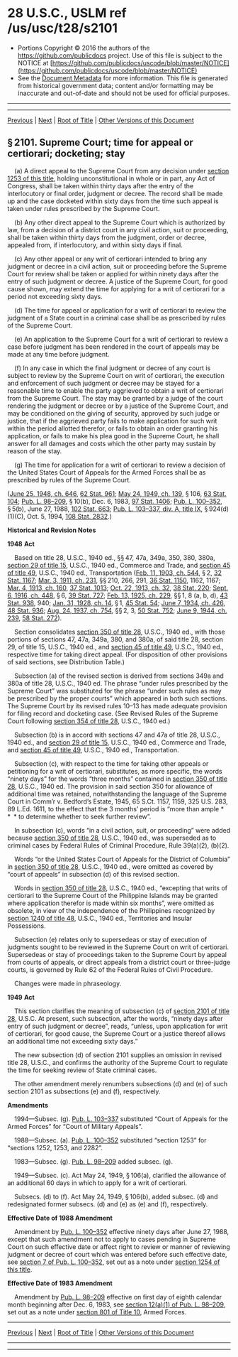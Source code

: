 ---
---

# 28 U.S.C., USLM ref /us/usc/t28/s2101

* Portions Copyright © 2016 the authors of the https://github.com/publicdocs project.
  Use of this file is subject to the NOTICE at [https://github.com/publicdocs/uscode/blob/master/NOTICE](https://github.com/publicdocs/uscode/blob/master/NOTICE)
* See the [Document Metadata](././../../../../..//README.md) for more information.
  This file is generated from historical government data; content and/or formatting may be inaccurate and out-of-date and should not be used for official purposes.

----------
----------

[Previous](./../../../../..//us/usc/t28/ptV/ch133/m__us_usc_t28_ptV_ch133.md) | [Next](./../../../../..//us/usc/t28/ptV/ch133/m__us_usc_t28_s2102.md) | [Root of Title](./../../../../../) | [Other Versions of this Document](https://publicdocs.github.io/go/links?ns=uslm&ref=%2Fus%2Fusc%2Ft28%2Fs2101)

## § 2101. Supreme Court; time for appeal or certiorari; docketing; stay

    (a) A direct appeal to the Supreme Court from any decision under [section 1253 of this title][/us/usc/t28/s1253], holding unconstitutional in whole or in part, any Act of Congress, shall be taken within thirty days after the entry of the interlocutory or final order, judgment or decree. The record shall be made up and the case docketed within sixty days from the time such appeal is taken under rules prescribed by the Supreme Court.

    (b) Any other direct appeal to the Supreme Court which is authorized by law, from a decision of a district court in any civil action, suit or proceeding, shall be taken within thirty days from the judgment, order or decree, appealed from, if interlocutory, and within sixty days if final.

    (c) Any other appeal or any writ of certiorari intended to bring any judgment or decree in a civil action, suit or proceeding before the Supreme Court for review shall be taken or applied for within ninety days after the entry of such judgment or decree. A justice of the Supreme Court, for good cause shown, may extend the time for applying for a writ of certiorari for a period not exceeding sixty days.

    (d) The time for appeal or application for a writ of certiorari to review the judgment of a State court in a criminal case shall be as prescribed by rules of the Supreme Court.

    (e) An application to the Supreme Court for a writ of certiorari to review a case before judgment has been rendered in the court of appeals may be made at any time before judgment.

    (f) In any case in which the final judgment or decree of any court is subject to review by the Supreme Court on writ of certiorari, the execution and enforcement of such judgment or decree may be stayed for a reasonable time to enable the party aggrieved to obtain a writ of certiorari from the Supreme Court. The stay may be granted by a judge of the court rendering the judgment or decree or by a justice of the Supreme Court, and may be conditioned on the giving of security, approved by such judge or justice, that if the aggrieved party fails to make application for such writ within the period allotted therefor, or fails to obtain an order granting his application, or fails to make his plea good in the Supreme Court, he shall answer for all damages and costs which the other party may sustain by reason of the stay.

    (g) The time for application for a writ of certiorari to review a decision of the United States Court of Appeals for the Armed Forces shall be as prescribed by rules of the Supreme Court.

([June 25, 1948, ch. 646][/us/act/1948-06-25/ch646], [62 Stat. 961][/us/stat/62/961]; [May 24, 1949, ch. 139][/us/act/1949-05-24/ch139], § 106, [63 Stat. 104][/us/stat/63/104]; [Pub. L. 98–209][/us/pl/98/209], § 10(b), Dec. 6, 1983, [97 Stat. 1406][/us/stat/97/1406]; [Pub. L. 100–352][/us/pl/100/352], § 5(b), June 27, 1988, [102 Stat. 663][/us/stat/102/663]; [Pub. L. 103–337, div. A, title IX][/us/pl/103/337/dA/tIX], § 924(d)(1)(C), Oct. 5, 1994, [108 Stat. 2832][/us/stat/108/2832].)

 __Historical and Revision Notes__ 

 __1948__  __Act__ 

    Based on title 28, U.S.C., 1940 ed., §§ 47, 47a, 349a, 350, 380, 380a, [section 29 of title 15][/us/usc/t15/s29], U.S.C., 1940 ed., Commerce and Trade, and [section 45 of title 49][/us/usc/t49/s45], U.S.C., 1940 ed., Transportation ([Feb. 11, 1903, ch. 544][/us/act/1903-02-11/ch544], § 2, [32 Stat. 1167][/us/stat/32/1167]; [Mar. 3, 1911, ch. 231][/us/act/1911-03-03/ch231], §§ 210, 266, 291, [36 Stat. 1150][/us/stat/36/1150], 1162, 1167; [Mar. 4, 1913, ch. 160][/us/act/1913-03-04/ch160], [37 Stat. 1013][/us/stat/37/1013]; [Oct. 22, 1913, ch. 32][/us/act/1913-10-22/ch32], [38 Stat. 220][/us/stat/38/220]; [Sept. 6, 1916, ch. 448][/us/act/1916-09-06/ch448], § 6, [39 Stat. 727][/us/stat/39/727]; [Feb. 13, 1925, ch. 229][/us/act/1925-02-13/ch229], §§ 1, 8 (a, b, d), [43 Stat. 938][/us/stat/43/938], 940; [Jan. 31, 1928, ch. 14][/us/act/1928-01-31/ch14], § 1, [45 Stat. 54][/us/stat/45/54]; [June 7, 1934, ch. 426][/us/act/1934-06-07/ch426], [48 Stat. 936][/us/stat/48/936]; [Aug. 24, 1937, ch. 754][/us/act/1937-08-24/ch754], §§ 2, 3, [50 Stat. 752][/us/stat/50/752]; [June 9, 1944, ch. 239][/us/act/1944-06-09/ch239], [58 Stat. 272][/us/stat/58/272]).

    Section consolidates [section 350 of title 28][/us/usc/t28/s350], U.S.C., 1940 ed., with those portions of sections 47, 47a, 349a, 380, and 380a, of said title 28, section 29, of title 15, U.S.C., 1940 ed., and [section 45 of title 49][/us/usc/t49/s45], U.S.C., 1940 ed., respective time for taking direct appeal. (For disposition of other provisions of said sections, see Distribution Table.)

    Subsection (a) of the revised section is derived from sections 349a and 380a of title 28, U.S.C., 1940 ed. The phrase “under rules prescribed by the Supreme Court” was substituted for the phrase “under such rules as may be prescribed by the proper courts” which appeared in both such sections. The Supreme Court by its revised rules 10–13 has made adequate provision for filing record and docketing case. (See Revised Rules of the Supreme Court following [section 354 of title 28][/us/usc/t28/s354], U.S.C., 1940 ed.)

    Subsection (b) is in accord with sections 47 and 47a of title 28, U.S.C., 1940 ed., and [section 29 of title 15][/us/usc/t15/s29], U.S.C., 1940 ed., Commerce and Trade, and [section 45 of title 49][/us/usc/t49/s45], U.S.C., 1940 ed., Transportation.

    Subsection (c), with respect to the time for taking other appeals or petitioning for a writ of certiorari, substitutes, as more specific, the words “ninety days” for the words “three months” contained in [section 350 of title 28][/us/usc/t28/s350], U.S.C., 1940 ed. The provision in said section 350 for allowance of additional time was retained, notwithstanding the language of the Supreme Court in Comm’r v. Bedford’s Estate, 1945, 65 S.Ct. 1157, 1159, 325 U.S. 283, 89 L.Ed. 1611, to the effect that the 3 months’ period is “more than ample \* \* \* to determine whether to seek further review”.

    In subsection (c), words “in a civil action, suit, or proceeding” were added because [section 350 of title 28][/us/usc/t28/s350], U.S.C., 1940 ed., was superseded as to criminal cases by Federal Rules of Criminal Procedure, Rule 39(a)(2), (b)(2).

    Words “or the United States Court of Appeals for the District of Columbia” in [section 350 of title 28][/us/usc/t28/s350], U.S.C., 1940 ed., were omitted as covered by “court of appeals” in subsection (d) of this revised section.

    Words in [section 350 of title 28][/us/usc/t28/s350], U.S.C., 1940 ed., “excepting that writs of certiorari to the Supreme Court of the Philippine Islands may be granted where application therefor is made within six months”, were omitted as obsolete, in view of the independence of the Philippines recognized by [section 1240 of title 48][/us/usc/t48/s1240], U.S.C., 1940 ed., Territories and Insular Possessions.

    Subsection (e) relates only to supersedeas or stay of execution of judgments sought to be reviewed in the Supreme Court on writ of certiorari. Supersedeas or stay of proceedings taken to the Supreme Court by appeal from courts of appeals, or direct appeals from a district court or three-judge courts, is governed by Rule 62 of the Federal Rules of Civil Procedure.

    Changes were made in phraseology.

 __1949__  __Act__ 

    This section clarifies the meaning of subsection (c) of [section 2101 of title 28][/us/usc/t28/s2101], U.S.C. At present, such subsection, after the words, “ninety days after entry of such judgment or decree”, reads, “unless, upon application for writ of certiorari, for good cause, the Supreme Court or a justice thereof allows an additional time not exceeding sixty days.”

    The new subsection (d) of section 2101 supplies an omission in revised title 28, U.S.C., and confirms the authority of the Supreme Court to regulate the time for seeking review of State criminal cases.

    The other amendment merely renumbers subsections (d) and (e) of such section 2101 as subsections (e) and (f), respectively.

 __Amendments__ 

    1994—Subsec. (g). [Pub. L. 103–337][/us/pl/103/337] substituted “Court of Appeals for the Armed Forces” for “Court of Military Appeals”.

    1988—Subsec. (a). [Pub. L. 100–352][/us/pl/100/352] substituted “section 1253” for “sections 1252, 1253, and 2282”.

    1983—Subsec. (g). [Pub. L. 98–209][/us/pl/98/209] added subsec. (g).

    1949—Subsec. (c). Act May 24, 1949, § 106(a), clarified the allowance of an additional 60 days in which to apply for a writ of certiorari.

    Subsecs. (d) to (f). Act May 24, 1949, § 106(b), added subsec. (d) and redesignated former subsecs. (d) and (e) as (e) and (f), respectively.

 __Effective Date of 1988 Amendment__ 

    Amendment by [Pub. L. 100–352][/us/pl/100/352] effective ninety days after June 27, 1988, except that such amendment not to apply to cases pending in Supreme Court on such effective date or affect right to review or manner of reviewing judgment or decree of court which was entered before such effective date, see [section 7 of Pub. L. 100–352][/us/pl/100/352/s7], set out as a note under [section 1254 of this title][/us/usc/t28/s1254].

 __Effective Date of 1983 Amendment__ 

    Amendment by [Pub. L. 98–209][/us/pl/98/209] effective on first day of eighth calendar month beginning after Dec. 6, 1983, see [section 12(a)(1) of Pub. L. 98–209][/us/pl/98/209/s12/a/1], set out as a note under [section 801 of Title 10][/us/usc/t10/s801], Armed Forces.

----------

[Previous](./../../../../..//us/usc/t28/ptV/ch133/m__us_usc_t28_ptV_ch133.md) | [Next](./../../../../..//us/usc/t28/ptV/ch133/m__us_usc_t28_s2102.md) | [Root of Title](./../../../../../) | [Other Versions of this Document](https://publicdocs.github.io/go/links?ns=uslm&ref=%2Fus%2Fusc%2Ft28%2Fs2101)

----------
----------

[/us/usc/t28/s1253]: https://publicdocs.github.io/go/links?ns=uslm&ref=%2Fus%2Fusc%2Ft28%2Fs1253
[/us/act/1948-06-25/ch646]: https://publicdocs.github.io/go/links?ns=uslm&ref=%2Fus%2Fact%2F1948-06-25%2Fch646
[/us/stat/62/961]: https://publicdocs.github.io/go/links?ns=uslm&ref=%2Fus%2Fstat%2F62%2F961
[/us/act/1949-05-24/ch139]: https://publicdocs.github.io/go/links?ns=uslm&ref=%2Fus%2Fact%2F1949-05-24%2Fch139
[/us/stat/63/104]: https://publicdocs.github.io/go/links?ns=uslm&ref=%2Fus%2Fstat%2F63%2F104
[/us/pl/98/209]: https://publicdocs.github.io/go/links?ns=uslm&ref=%2Fus%2Fpl%2F98%2F209
[/us/stat/97/1406]: https://publicdocs.github.io/go/links?ns=uslm&ref=%2Fus%2Fstat%2F97%2F1406
[/us/pl/100/352]: https://publicdocs.github.io/go/links?ns=uslm&ref=%2Fus%2Fpl%2F100%2F352
[/us/stat/102/663]: https://publicdocs.github.io/go/links?ns=uslm&ref=%2Fus%2Fstat%2F102%2F663
[/us/pl/103/337/dA/tIX]: https://publicdocs.github.io/go/links?ns=uslm&ref=%2Fus%2Fpl%2F103%2F337%2FdA%2FtIX
[/us/stat/108/2832]: https://publicdocs.github.io/go/links?ns=uslm&ref=%2Fus%2Fstat%2F108%2F2832
[/us/usc/t15/s29]: https://publicdocs.github.io/go/links?ns=uslm&ref=%2Fus%2Fusc%2Ft15%2Fs29
[/us/usc/t49/s45]: https://publicdocs.github.io/go/links?ns=uslm&ref=%2Fus%2Fusc%2Ft49%2Fs45
[/us/act/1903-02-11/ch544]: https://publicdocs.github.io/go/links?ns=uslm&ref=%2Fus%2Fact%2F1903-02-11%2Fch544
[/us/stat/32/1167]: https://publicdocs.github.io/go/links?ns=uslm&ref=%2Fus%2Fstat%2F32%2F1167
[/us/act/1911-03-03/ch231]: https://publicdocs.github.io/go/links?ns=uslm&ref=%2Fus%2Fact%2F1911-03-03%2Fch231
[/us/stat/36/1150]: https://publicdocs.github.io/go/links?ns=uslm&ref=%2Fus%2Fstat%2F36%2F1150
[/us/act/1913-03-04/ch160]: https://publicdocs.github.io/go/links?ns=uslm&ref=%2Fus%2Fact%2F1913-03-04%2Fch160
[/us/stat/37/1013]: https://publicdocs.github.io/go/links?ns=uslm&ref=%2Fus%2Fstat%2F37%2F1013
[/us/act/1913-10-22/ch32]: https://publicdocs.github.io/go/links?ns=uslm&ref=%2Fus%2Fact%2F1913-10-22%2Fch32
[/us/stat/38/220]: https://publicdocs.github.io/go/links?ns=uslm&ref=%2Fus%2Fstat%2F38%2F220
[/us/act/1916-09-06/ch448]: https://publicdocs.github.io/go/links?ns=uslm&ref=%2Fus%2Fact%2F1916-09-06%2Fch448
[/us/stat/39/727]: https://publicdocs.github.io/go/links?ns=uslm&ref=%2Fus%2Fstat%2F39%2F727
[/us/act/1925-02-13/ch229]: https://publicdocs.github.io/go/links?ns=uslm&ref=%2Fus%2Fact%2F1925-02-13%2Fch229
[/us/stat/43/938]: https://publicdocs.github.io/go/links?ns=uslm&ref=%2Fus%2Fstat%2F43%2F938
[/us/act/1928-01-31/ch14]: https://publicdocs.github.io/go/links?ns=uslm&ref=%2Fus%2Fact%2F1928-01-31%2Fch14
[/us/stat/45/54]: https://publicdocs.github.io/go/links?ns=uslm&ref=%2Fus%2Fstat%2F45%2F54
[/us/act/1934-06-07/ch426]: https://publicdocs.github.io/go/links?ns=uslm&ref=%2Fus%2Fact%2F1934-06-07%2Fch426
[/us/stat/48/936]: https://publicdocs.github.io/go/links?ns=uslm&ref=%2Fus%2Fstat%2F48%2F936
[/us/act/1937-08-24/ch754]: https://publicdocs.github.io/go/links?ns=uslm&ref=%2Fus%2Fact%2F1937-08-24%2Fch754
[/us/stat/50/752]: https://publicdocs.github.io/go/links?ns=uslm&ref=%2Fus%2Fstat%2F50%2F752
[/us/act/1944-06-09/ch239]: https://publicdocs.github.io/go/links?ns=uslm&ref=%2Fus%2Fact%2F1944-06-09%2Fch239
[/us/stat/58/272]: https://publicdocs.github.io/go/links?ns=uslm&ref=%2Fus%2Fstat%2F58%2F272
[/us/usc/t28/s350]: https://publicdocs.github.io/go/links?ns=uslm&ref=%2Fus%2Fusc%2Ft28%2Fs350
[/us/usc/t49/s45]: https://publicdocs.github.io/go/links?ns=uslm&ref=%2Fus%2Fusc%2Ft49%2Fs45
[/us/usc/t28/s354]: https://publicdocs.github.io/go/links?ns=uslm&ref=%2Fus%2Fusc%2Ft28%2Fs354
[/us/usc/t15/s29]: https://publicdocs.github.io/go/links?ns=uslm&ref=%2Fus%2Fusc%2Ft15%2Fs29
[/us/usc/t49/s45]: https://publicdocs.github.io/go/links?ns=uslm&ref=%2Fus%2Fusc%2Ft49%2Fs45
[/us/usc/t28/s350]: https://publicdocs.github.io/go/links?ns=uslm&ref=%2Fus%2Fusc%2Ft28%2Fs350
[/us/usc/t28/s350]: https://publicdocs.github.io/go/links?ns=uslm&ref=%2Fus%2Fusc%2Ft28%2Fs350
[/us/usc/t28/s350]: https://publicdocs.github.io/go/links?ns=uslm&ref=%2Fus%2Fusc%2Ft28%2Fs350
[/us/usc/t28/s350]: https://publicdocs.github.io/go/links?ns=uslm&ref=%2Fus%2Fusc%2Ft28%2Fs350
[/us/usc/t48/s1240]: https://publicdocs.github.io/go/links?ns=uslm&ref=%2Fus%2Fusc%2Ft48%2Fs1240
[/us/usc/t28/s2101]: https://publicdocs.github.io/go/links?ns=uslm&ref=%2Fus%2Fusc%2Ft28%2Fs2101
[/us/pl/103/337]: https://publicdocs.github.io/go/links?ns=uslm&ref=%2Fus%2Fpl%2F103%2F337
[/us/pl/100/352]: https://publicdocs.github.io/go/links?ns=uslm&ref=%2Fus%2Fpl%2F100%2F352
[/us/pl/98/209]: https://publicdocs.github.io/go/links?ns=uslm&ref=%2Fus%2Fpl%2F98%2F209
[/us/pl/100/352]: https://publicdocs.github.io/go/links?ns=uslm&ref=%2Fus%2Fpl%2F100%2F352
[/us/pl/100/352/s7]: https://publicdocs.github.io/go/links?ns=uslm&ref=%2Fus%2Fpl%2F100%2F352%2Fs7
[/us/usc/t28/s1254]: https://publicdocs.github.io/go/links?ns=uslm&ref=%2Fus%2Fusc%2Ft28%2Fs1254
[/us/pl/98/209]: https://publicdocs.github.io/go/links?ns=uslm&ref=%2Fus%2Fpl%2F98%2F209
[/us/pl/98/209/s12/a/1]: https://publicdocs.github.io/go/links?ns=uslm&ref=%2Fus%2Fpl%2F98%2F209%2Fs12%2Fa%2F1
[/us/usc/t10/s801]: https://publicdocs.github.io/go/links?ns=uslm&ref=%2Fus%2Fusc%2Ft10%2Fs801


